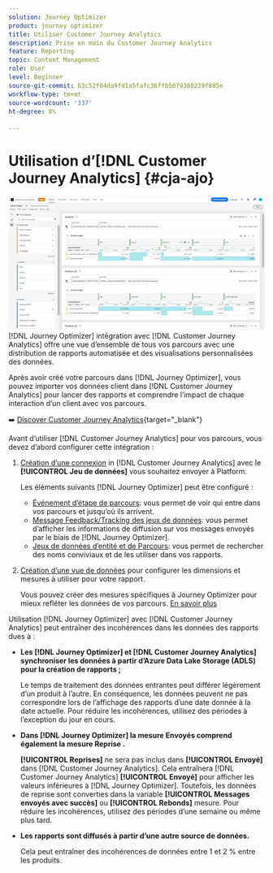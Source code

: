 ```yaml
---
solution: Journey Optimizer
product: journey optimizer
title: Utiliser Customer Journey Analytics
description: Prise en main du Customer Journey Analytics
feature: Reporting
topic: Content Management
role: User
level: Beginner
source-git-commit: 63c52f04da9fd1a5fafc36ffb5079380229f885e
workflow-type: tm+mt
source-wordcount: '337'
ht-degree: 8%

---
```


# Utilisation d’[!DNL Customer Journey Analytics] {#cja-ajo}

![](assets/cja.png)
[!DNL Journey Optimizer] intégration avec [!DNL Customer Journey Analytics] offre une vue d’ensemble de tous vos parcours avec une distribution de rapports automatisée et des visualisations personnalisées des données.

Après avoir créé votre parcours dans [!DNL Journey Optimizer], vous pouvez importer vos données client dans [!DNL Customer Journey Analytics] pour lancer des rapports et comprendre l’impact de chaque interaction d’un client avec vos parcours.

➡️ [Discover Customer Journey Analytics](https://docs.adobe.com/content/help/fr-FR/experience-cloud/user-guides/home.translate.html){target=&quot;_blank&quot;}

Avant d’utiliser [!DNL Customer Journey Analytics] pour vos parcours, vous devez d’abord configurer cette intégration :

1. [Création d’une connexion](https://experienceleague.adobe.com/docs/analytics-platform/using/cja-connections/create-connection.html?lang=fr) in [!DNL Customer Journey Analytics] avec le **[!UICONTROL Jeu de données]** vous souhaitez envoyer à Platform.

   Les éléments suivants [!DNL Journey Optimizer] peut être configuré :
   * [Événement d’étape de parcours](../start/datasets-query-examples.md#journey-step-event): vous permet de voir qui entre dans vos parcours et jusqu’où ils arrivent.
   * [Message Feedback/Tracking des jeux de données](../start/datasets-query-examples.md#message-feedback-event-dataset): vous permet d’afficher les informations de diffusion sur vos messages envoyés par le biais de [!DNL Journey Optimizer].
   * [Jeux de données d’entité et de Parcours](../start/datasets-query-examples.md#entity-dataset): vous permet de rechercher des noms conviviaux et de les utiliser dans vos rapports.

1. [Création d’une vue de données](https://experienceleague.adobe.com/docs/analytics-platform/using/cja-dataviews/create-dataview.html?lang=fr) pour configurer les dimensions et mesures à utiliser pour votre rapport.

   Vous pouvez créer des mesures spécifiques à Journey Optimizer pour mieux refléter les données de vos parcours. [En savoir plus](https://experienceleague.adobe.com/docs/analytics-platform/using/integrations/ajo.html#configure-the-data-view-to-accommodate-journey-optimizer-dimensions-and-metrics)


Utilisation [!DNL Journey Optimizer] avec [!DNL Customer Journey Analytics] peut entraîner des incohérences dans les données des rapports dues à :

* **Les [!DNL Journey Optimizer] et [!DNL Customer Journey Analytics] synchroniser les données à partir d’Azure Data Lake Storage (ADLS) pour la création de rapports ;**

   Le temps de traitement des données entrantes peut différer légèrement d’un produit à l’autre. En conséquence, les données peuvent ne pas correspondre lors de l’affichage des rapports d’une date donnée à la date actuelle. Pour réduire les incohérences, utilisez des périodes à l’exception du jour en cours.

* **Dans [!DNL Journey Optimizer] la mesure Envoyés comprend également la mesure Reprise .**

   **[!UICONTROL Reprises]** ne sera pas inclus dans **[!UICONTROL Envoyé]** dans [!DNL Customer Journey Analytics]. Cela entraînera [!DNL Customer Journey Analytics] **[!UICONTROL Envoyé]** pour afficher les valeurs inférieures à [!DNL Journey Optimizer]. Toutefois, les données de reprise sont converties dans la variable **[!UICONTROL Messages envoyés avec succès]** ou **[!UICONTROL Rebonds]** mesure.
Pour réduire les incohérences, utilisez des périodes d’une semaine ou même plus tard.

* **Les rapports sont diffusés à partir d’une autre source de données.**

   Cela peut entraîner des incohérences de données entre 1 et 2 % entre les produits.

